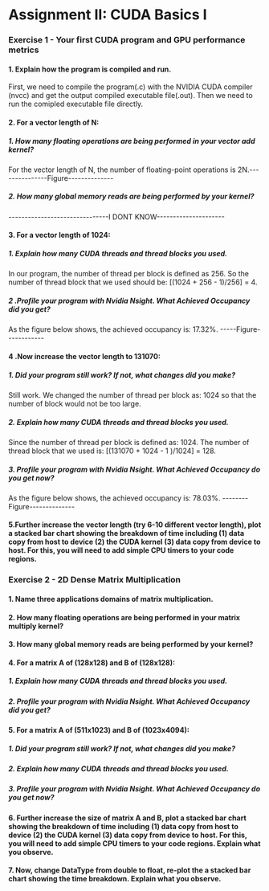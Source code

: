 #  Assignment II: CUDA Basics I

### Exercise 1 - Your first CUDA program and GPU performance metrics

#### 1. Explain how the program is compiled and run. 
First, we need to compile the program(.c) with the NVIDIA CUDA compiler (nvcc) and get the output compiled executable file(.out). Then we need to run the comipled executable file directly. 

#### 2. For a vector length of N:
##### 1. How many floating operations are being performed in your vector add kernel?
   For the vector length of N, the number of floating-point operations is 2N.---------------Figure--------------
##### 2. How many global memory reads are being performed by your kernel?
   -------------------------------I DONT KNOW---------------------
   
#### 3. For a vector length of 1024:
##### 1. Explain how many CUDA threads and thread blocks you used.
In our program, the number of thread per block is defined as 256. So the number of thread block that we used should be: [(1024 + 256 - 1)/256] = 4.
##### 2 .Profile your program with Nvidia Nsight. What Achieved Occupancy did you get?
As the figure below shows, the achieved occupancy is: 17.32%. -----Figure------------

#### 4 .Now increase the vector length to 131070:
##### 1. Did your program still work? If not, what changes did you make?
Still work. We changed the number of thread per block as: 1024 so that the number of block would not be too large. 
##### 2. Explain how many CUDA threads and thread blocks you used.
Since the number of thread per block is defined as: 1024. The number of thread block that we used is: [(131070 + 1024 - 1 )/1024] = 128.
##### 3. Profile your program with Nvidia Nsight. What Achieved Occupancy do you get now?
As the figure below shows, the achieved occupancy is: 78.03%. --------Figure--------------

#### 5.Further increase the vector length (try 6-10 different vector length), plot a stacked bar chart showing the breakdown of time including (1) data copy from host to device (2) the CUDA kernel (3) data copy from device to host. For this, you will need to add simple CPU timers to your code regions.

### Exercise 2 - 2D Dense Matrix Multiplication

#### 1. Name three applications domains of matrix multiplication.

#### 2. How many floating operations are being performed in your matrix multiply kernel? 

#### 3. How many global memory reads are being performed by your kernel?  

#### 4. For a matrix A of (128x128) and B of (128x128):

##### 1. Explain how many CUDA threads and thread blocks you used.
  
##### 2. Profile your program with Nvidia Nsight. What Achieved Occupancy did you get?

#### 5. For a matrix A of (511x1023) and B of (1023x4094):

##### 1. Did your program still work? If not, what changes did you make?

##### 2. Explain how many CUDA threads and thread blocks you used.

##### 3. Profile your program with Nvidia Nsight. What Achieved Occupancy do you get now?

#### 6. Further increase the size of matrix A and B, plot a stacked bar chart showing the breakdown of time including (1) data copy from host to device (2) the CUDA kernel (3) data copy from device to host. For this, you will need to add simple CPU timers to your code regions. Explain what you observe.

#### 7. Now, change DataType from double to float, re-plot the a stacked bar chart showing the time breakdown. Explain what you observe. 
